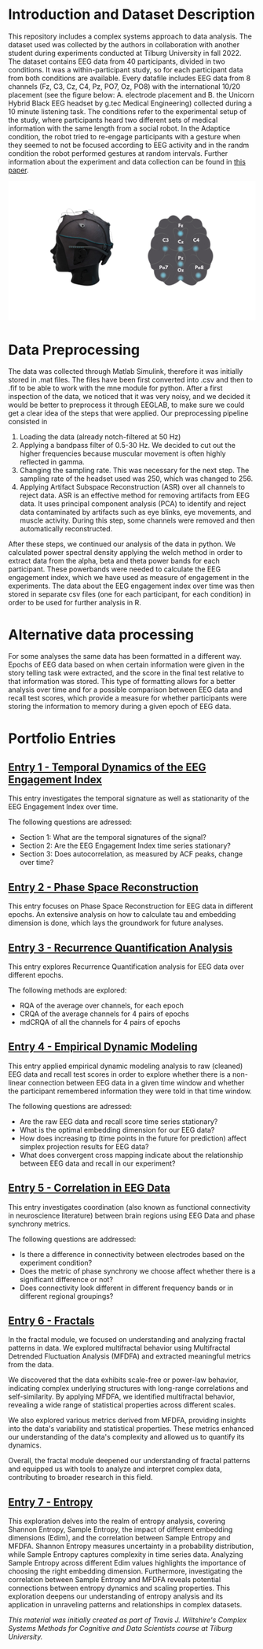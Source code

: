 # Introduction and Dataset Description
This repository includes a complex systems approach to data analysis. 
The dataset used was collected by the authors in collaboration with another student during experiments conducted at Tilburg University in fall 2022.
The dataset contains EEG data from 40 participants, divided in two conditions. It was a within-participant study, so for each participant data from both conditions are available. Every datafile includes EEG data from 8 channels (Fz, C3, Cz, C4, Pz, PO7, Oz, PO8) with the international 10/20 placement (see the figure below: A. electrode placement and B. the Unicorn Hybrid Black EEG headset by g.tec Medical Engineering) collected during a 10 minute listening task. The conditions refer to the experimental setup of the study, where participants heard two different sets of medical information with the same length from a social robot. In the Adaptice condition, the robot tried to re-engage participants with a gesture when they seemed to not be focused according to EEG activity and in the randm condition the robot performed gestures at random intervals. Further information about the experiment and data collection can be found in [this paper](https://dl.acm.org/doi/abs/10.1145/3568294.3580110).

![alt text](EEG.png "EEG Setup")

# Data Preprocessing
The data was collected through Matlab Simulink, therefore it was initially stored in .mat files. The files have been first converted into .csv and then to .fif to be able to work with the mne module for python. After a first inspection of the data, we noticed that it was very noisy, and we decided it would be better to preprocess it through EEGLAB, to make sure we could get a clear idea of the steps that were applied. 
Our preprocessing pipeline consisted in
1) Loading the data (already notch-filtered at 50 Hz)
2) Applying a bandpass filter of 0.5-30 Hz. We decided to cut out the higher frequencies because muscular movement is often highly reflected in gamma.
3) Changing the sampling rate. This was necessary for the next step. The sampling rate of the headset used was 250, which was changed to 256.
4) Applying Artifact Subspace Reconstruction (ASR) over all channels to reject data. ASR is an effective method for removing artifacts from EEG data. It uses principal component analysis (PCA) to identify and reject data contaminated by artifacts such as eye blinks, eye movements, and muscle activity. During this step, some channels were removed and then automatically reconstructed.

After these steps, we continued our analysis of the data in python. We calculated power spectral density applying the welch method in order to extract data from the alpha, beta and theta power bands for each participant. These powerbands were needed to calculate the EEG engagement index, which we have used as measure of engagement in the experiments. The data about the EEG engagement index over time was then stored in separate csv files (one for each participant, for each condition) in order to be used for further analysis in R. 

# Alternative data processing
For some analyses the same data has been formatted in a different way. Epochs of EEG data based on when certain information were given in the story telling task were extracted, and the score in the final test relative to that information was stored. This type of formatting allows for a better analysis over time and for a possible comparison between EEG data and recall test scores, which provide a measure for whether participants were storing the information to memory during a given epoch of EEG data.

# Portfolio Entries

## [Entry 1 - Temporal Dynamics of the EEG Engagement Index ](Portfolio%20Entries%20(pdf)/Temporal%20Dynamics.pdf)
This entry investigates the temporal signature as well as stationarity of the EEG Engagement Index over time.

The following questions are adressed: 

- Section 1: What are the temporal signatures of the signal?
- Section 2: Are the EEG Engagement Index time series stationary?
- Section 3: Does autocorrelation, as measured by ACF peaks, change over time?

## [Entry 2 - Phase Space Reconstruction](Portfolio%20Entries%20(pdf)/PhaseSpaceReconstruction.pdf)
This entry focuses on Phase Space Reconstruction for EEG data in different epochs.
An extensive analysis on how to calculate tau and embedding dimension is done, which lays the groundwork for future analyses.

## [Entry 3 - Recurrence Quantification Analysis](Portfolio%20Entries%20(pdf)/RecurrenceQuantificationAnalysis.pdf)
This entry explores Recurrence Quantification analysis for EEG data over different epochs.

The following methods are explored:
- RQA of the average over channels, for each epoch
- CRQA of the average channels for 4 pairs of epochs
- mdCRQA of all the channels for 4 pairs of epochs

## [Entry 4 - Empirical Dynamic Modeling](Portfolio%20Entries%20(pdf)/Empirical_Dynamic_Modeling.pdf)
This entry applied empirical dynamic modeling analysis to raw (cleaned) EEG data and recall test scores in order to explore whether there is a non-linear connection between EEG data in a given time window and whether the participant remembered information they were told in that time window.

The following questions are adressed: 

- Are the raw EEG data and recall score time series stationary? 
- What is the optimal embedding dimension for our EEG data?
- How does increasing tp (time points in the future for prediction) affect simplex projection results for EEG data?
- What does convergent cross mapping indicate about the relationship between EEG data and recall in our experiment? 

## [Entry 5 - Correlation in EEG Data](Portfolio%20Entries%20(code)/Correlation_in_EEG_Data.ipynb)
This entry investigates coordination (also known as functional connectivity in neuroscience literature) between brain regions using EEG Data and phase synchrony metrics. 

The following questions are addressed:

- Is there a difference in connectivity between electrodes based on the experiment condition?
- Does the metric of phase synchrony we choose affect whether there is a significant difference or not?
- Does connectivity look different in different frequency bands or in different regional groupings?

## [Entry 6 - Fractals](Portfolio%20Entries%20(pdf)/Fractals.pdf)
In the fractal module, we focused on understanding and analyzing fractal patterns in data. We explored multifractal behavior using Multifractal Detrended Fluctuation Analysis (MFDFA) and extracted meaningful metrics from the data.

We discovered that the data exhibits scale-free or power-law behavior, indicating complex underlying structures with long-range correlations and self-similarity. By applying MFDFA, we identified multifractal behavior, revealing a wide range of statistical properties across different scales.

We also explored various metrics derived from MFDFA, providing insights into the data's variability and statistical properties. These metrics enhanced our understanding of the data's complexity and allowed us to quantify its dynamics.

Overall, the fractal module deepened our understanding of fractal patterns and equipped us with tools to analyze and interpret complex data, contributing to broader research in this field.

## [Entry 7 - Entropy](Portfolio%20Entries%20(pdf)/FromDisorderToInsightHarnessingEntropy.pdf)
This exploration delves into the realm of entropy analysis, covering Shannon Entropy, Sample Entropy, the impact of different embedding dimensions (Edim), and the correlation between Sample Entropy and MFDFA. Shannon Entropy measures uncertainty in a probability distribution, while Sample Entropy captures complexity in time series data. Analyzing Sample Entropy across different Edim values highlights the importance of choosing the right embedding dimension. Furthermore, investigating the correlation between Sample Entropy and MFDFA reveals potential connections between entropy dynamics and scaling properties. This exploration deepens our understanding of entropy analysis and its application in unraveling patterns and relationships in complex datasets.

_This material was initially created as part of Travis J. Wiltshire's Complex Systems Methods for Cognitive and Data Scientists course at Tilburg University._






